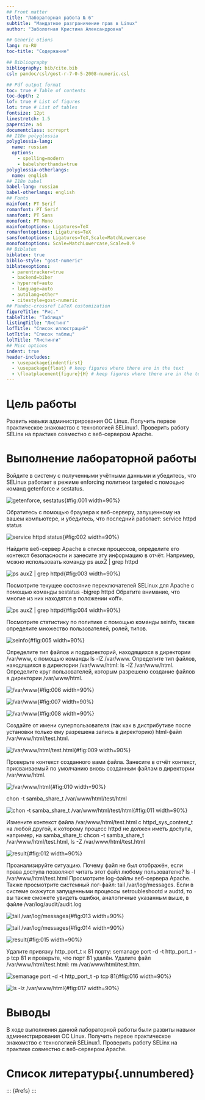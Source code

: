 ```yaml
---
## Front matter
title: "Лабораторная работа № 6"
subtitle: "Мандатное разграничение прав в Linux"
author: "Заболотная Кристина Александровна"

## Generic otions
lang: ru-RU
toc-title: "Содержание"

## Bibliography
bibliography: bib/cite.bib
csl: pandoc/csl/gost-r-7-0-5-2008-numeric.csl

## Pdf output format
toc: true # Table of contents
toc-depth: 2
lof: true # List of figures
lot: true # List of tables
fontsize: 12pt
linestretch: 1.5
papersize: a4
documentclass: scrreprt
## I18n polyglossia
polyglossia-lang:
  name: russian
  options:
	- spelling=modern
	- babelshorthands=true
polyglossia-otherlangs:
  name: english
## I18n babel
babel-lang: russian
babel-otherlangs: english
## Fonts
mainfont: PT Serif
romanfont: PT Serif
sansfont: PT Sans
monofont: PT Mono
mainfontoptions: Ligatures=TeX
romanfontoptions: Ligatures=TeX
sansfontoptions: Ligatures=TeX,Scale=MatchLowercase
monofontoptions: Scale=MatchLowercase,Scale=0.9
## Biblatex
biblatex: true
biblio-style: "gost-numeric"
biblatexoptions:
  - parentracker=true
  - backend=biber
  - hyperref=auto
  - language=auto
  - autolang=other*
  - citestyle=gost-numeric
## Pandoc-crossref LaTeX customization
figureTitle: "Рис."
tableTitle: "Таблица"
listingTitle: "Листинг"
lofTitle: "Список иллюстраций"
lotTitle: "Список таблиц"
lolTitle: "Листинги"
## Misc options
indent: true
header-includes:
  - \usepackage{indentfirst}
  - \usepackage{float} # keep figures where there are in the text
  - \floatplacement{figure}{H} # keep figures where there are in the text
---
```


# Цель работы

Развить навыки администрирования ОС Linux. Получить первое практическое знакомство с технологией SELinux1. Проверить работу SELinx на практике совместно с веб-сервером Apache.

# Выполнение лабораторной работы

Войдите в систему с полученными учётными данными и убедитесь, что SELinux работает в режиме enforcing политики targeted с помощью команд getenforce и sestatus.

![getenforce, sestatus](image/1.png){#fig:001 width=90%}

Обратитесь с помощью браузера к веб-серверу, запущенному на вашем компьютере, и убедитесь, что последний работает: service httpd status

![service httpd status](image/2.png){#fig:002 width=90%}

Найдите веб-сервер Apache в списке процессов, определите его контекст безопасности и занесите эту информацию в отчёт. Например, можно использовать команду ps auxZ | grep httpd

![ps auxZ | grep httpd](image/3.png){#fig:003 width=90%}

Посмотрите текущее состояние переключателей SELinux для Apache с помощью команды sestatus -bigrep httpd Обратите внимание, что многие из них находятся в положении «off».

![ps auxZ | grep httpd](image/4.png){#fig:004 width=90%}

Посмотрите статистику по политике с помощью команды seinfo, также определите множество пользователей, ролей, типов.

![seinfo](image/5.png){#fig:005 width=90%}

Определите тип файлов и поддиректорий, находящихся в директории /var/www, с помощью команды ls -lZ /var/www. Определите тип файлов, находящихся в директории /var/www/html: ls -lZ /var/www/html. Определите круг пользователей, которым разрешено создание файлов в директории /var/www/html.

![/var/www](image/6.png){#fig:006 width=90%}

![/var/www](image/7.png){#fig:007 width=90%}

![/var/www](image/8.png){#fig:008 width=90%}

Создайте от имени суперпользователя (так как в дистрибутиве после установки только ему разрешена запись в директорию) html-файл /var/www/html/test.html.

![/var/www/html/test.html](image/9.png){#fig:009 width=90%}

Проверьте контекст созданного вами файла. Занесите в отчёт контекст, присваиваемый по умолчанию вновь созданным файлам в директории /var/www/html.

![/var/www/html](image/10.png){#fig:010 width=90%}

chon -t samba_share_t /var/www/html/test/html

![chon -t samba_share_t /var/www/html/test/html](image/11.png){#fig:011 width=90%}

Измените контекст файла /var/www/html/test.html с httpd_sys_content_t на любой другой, к которому процесс httpd не должен иметь доступа, например, на samba_share_t: chcon -t samba_share_t /var/www/html/test.html, ls -Z /var/www/html/test.html

![result](image/12.png){#fig:012 width=90%}

Проанализируйте ситуацию. Почему файл не был отображён, если права доступа позволяют читать этот файл любому пользователю? ls -l /var/www/html/test.html Просмотрите log-файлы веб-сервера Apache. Также просмотрите системный лог-файл: tail /var/log/messages. Если в системе окажутся запущенными процессы setroubleshootd и audtd, то вы также сможете увидеть ошибки, аналогичные указанным выше, в файле /var/log/audit/audit.log

![tail /var/log/messages](image/13.png){#fig:013 width=90%}

![tail /var/log/messages](image/14.png){#fig:014 width=90%}

![result](image/15.png){#fig:015 width=90%}

Удалите привязку http_port_t к 81 порту: semanage port -d -t http_port_t -p tcp 81
и проверьте, что порт 81 удалён. Удалите файл /var/www/html/test.html: rm /var/www/html/test.htm.

![semanage port -d -t http_port_t -p tcp 81](image/16.png){#fig:016 width=90%}

![ls -lz /var/www/html](image/17.png){#fig:017 width=90%}


# Выводы

В ходе выполнения данной лабораторной работы были развиты навыки администрирования ОС Linux. Получить первое практическое знакомство с технологией SELinux1. Проверить работу SELinx на практике совместно с веб-сервером Apache.

# Список литературы{.unnumbered}

::: {#refs}
:::
